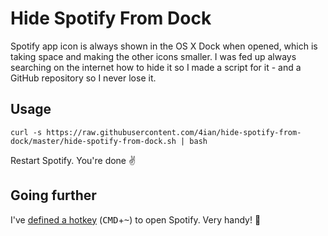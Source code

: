 # Hide Spotify From Dock

Spotify app icon is always shown in the OS X Dock when opened, which is taking space and making the other icons smaller. I was fed up always searching on the internet how to hide it so I made a script for it - and a GitHub repository so I never lose it.

## Usage
```
curl -s https://raw.githubusercontent.com/4ian/hide-spotify-from-dock/master/hide-spotify-from-dock.sh | bash
```

Restart Spotify. You're done ✌️

## Going further

I've [defined a hotkey](http://apple.stackexchange.com/questions/167967/creating-system-wide-keyboard-shortcut-to-launch-applications) (<kbd>CMD</kbd>+<kbd>~</kbd>) to open Spotify. Very handy! 🌟
